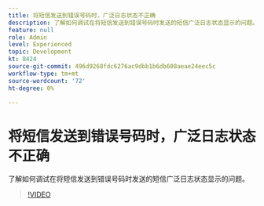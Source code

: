 ```yaml
---
title: 将短信发送到错误号码时，广泛日志状态不正确
description: 了解如何调试在将短信发送到错误号码时发送的短信广泛日志状态显示的问题。
feature: null
role: Admin
level: Experienced
topic: Development
kt: 8424
source-git-commit: 496d9268fdc6276ac9dbb1b6db608aeae24eec5c
workflow-type: tm+mt
source-wordcount: '72'
ht-degree: 0%

---
```



# 将短信发送到错误号码时，广泛日志状态不正确

了解如何调试在将短信发送到错误号码时发送的短信广泛日志状态显示的问题。

>[!VIDEO](https://video.tv.adobe.com/v/335980?quality=12)
